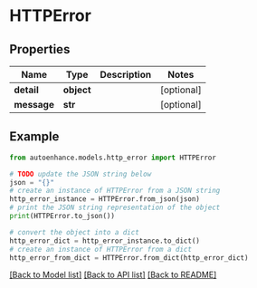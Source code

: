 # HTTPError


## Properties

Name | Type | Description | Notes
------------ | ------------- | ------------- | -------------
**detail** | **object** |  | [optional] 
**message** | **str** |  | [optional] 

## Example

```python
from autoenhance.models.http_error import HTTPError

# TODO update the JSON string below
json = "{}"
# create an instance of HTTPError from a JSON string
http_error_instance = HTTPError.from_json(json)
# print the JSON string representation of the object
print(HTTPError.to_json())

# convert the object into a dict
http_error_dict = http_error_instance.to_dict()
# create an instance of HTTPError from a dict
http_error_from_dict = HTTPError.from_dict(http_error_dict)
```
[[Back to Model list]](../README.md#documentation-for-models) [[Back to API list]](../README.md#documentation-for-api-endpoints) [[Back to README]](../README.md)


